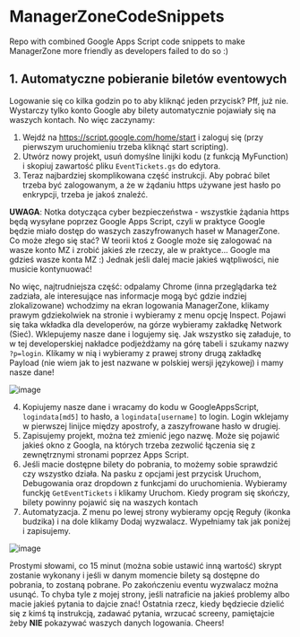 # ManagerZoneCodeSnippets
Repo with combined Google Apps Script code snippets to make ManagerZone more friendly as developers failed to do so :)

## 1. Automatyczne pobieranie biletów eventowych
Logowanie się co kilka godzin po to aby kliknąć jeden przycisk? Pff, już nie. Wystarczy tylko konto Google aby bilety automatycznie pojawiały się na waszych kontach. No więc zaczynamy:
1. Wejdź na https://script.google.com/home/start i zaloguj się (przy pierwszym uruchomieniu trzeba kliknąć start scripting).
2. Utwórz nowy projekt, usuń domyślne linijki kodu (z funkcją MyFunction) i skopiuj zawartość pliku `EventTickets.gs` do edytora.
3. Teraz najbardziej skomplikowana część instrukcji. Aby pobrać bilet trzeba być zalogowanym, a że w żądaniu https używane jest hasło po enkrypcji, trzeba je jakoś znaleźć.

<b>UWAGA</b>: Notka dotycząca cyber bezpieczeństwa - wszystkie żądania https będą wysyłane poprzez Google Apps Script, czyli w praktyce Google będzie miało dostęp do waszych zaszyfrowanych haseł w ManagerZone. Co może złego się stać? W teorii ktoś z Google może się zalogować na wasze konto MZ i zrobić jakieś złe rzeczy, ale w praktyce... Google ma gdzieś wasze konta MZ :) Jednak jeśli dalej macie jakieś wątpliwości, nie musicie kontynuować!

No więc, najtrudniejsza część: odpalamy Chrome (inna przeglądarka też zadziała, ale interesujące nas informacje mogą być gdzie indziej zlokalizowane) wchodzimy na ekran logowania ManagerZone, klikamy prawym gdziekolwiek na stronie i wybieramy z menu opcję Inspect. Pojawi się taka wkładka dla developerów, na górze wybieramy zakładkę Network (Sieć). Wklepujemy nasze dane i logujemy się. Jak wszystko się załaduje, to w tej developerskiej nakładce podjeżdżamy na górę tabeli i szukamy nazwy `?p=login`. Klikamy w nią i wybieramy z prawej strony drugą zakładkę Payload (nie wiem jak to jest nazwane w polskiej wersji językowej) i mamy nasze dane!

![image](https://github.com/radoslawik/ManagerZoneCodeSnippets/assets/55437425/fcb6ceaf-2b01-418a-b912-e80f3da1c6da)

4. Kopiujemy nasze dane i wracamy do kodu w GoogleAppsScript, `logindata[md5]` to hasło, a `logindata[username]` to login. Login wklejamy w pierwszej linijce między apostrofy, a zaszyfrowane hasło w drugiej.
5. Zapisujemy projekt, można też zmienić jego nazwę. Może się pojawić jakieś okno z Googla, na których trzeba zezwolić łączenia się z zewnętrznymi stronami poprzez Apps Script.
6. Jeśli macie dostępne bilety do pobrania, to możemy sobie sprawdzić czy wszystko działa. Na pasku z opcjami jest przycisk Uruchom, Debugowania oraz dropdown z funkcjami do uruchomienia. Wybieramy funckję `GetEventTickets` i klikamy Uruchom. Kiedy program się skończy, bilety powinny pojawić się na waszych kontach
7. Automatyzacja. Z menu po lewej strony wybieramy opcję Reguły (ikonka budzika) i na dole klikamy Dodaj wyzwalacz. Wypełniamy tak jak poniżej i zapisujemy.

![image](https://github.com/radoslawik/ManagerZoneCodeSnippets/assets/55437425/e41a96b1-211c-4293-85af-3a62b194c6b7)

Prostymi słowami, co 15 minut (można sobie ustawić inną wartość) skrypt zostanie wykonany i jeśli w danym momencie bilety są dostępne do pobrania, to zostaną pobrane. Po zakończeniu eventu wyzwalacz można usunąć. To chyba tyle z mojej strony, jeśli natraficie na jakieś problemy albo macie jakieś pytania to dajcie znać! Ostatnia rzecz, kiedy będziecie dzielić się z kimś tą instrukcją, zadawać pytania, wrzucać screeny, pamiętajcie żeby <b>NIE</b> pokazywać waszych danych logowania. Cheers!
